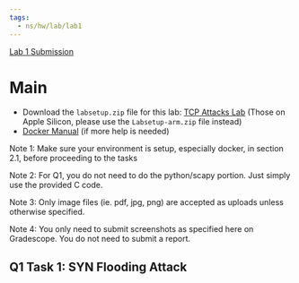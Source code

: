 ```yaml
---
tags:
  - ns/hw/lab/lab1
---
```

[Lab 1 Submission](https://www.gradescope.com/courses/968007/assignments/5673663/submissions/new)

# Main

- Download the `labsetup.zip` file for this lab: [TCP Attacks Lab](https://seedsecuritylabs.org/Labs_20.04/Networking/TCP_Attacks/) (Those on Apple Silicon, please use the `Labsetup-arm.zip` file instead)
- [Docker Manual](https://github.com/seed-labs/seed-labs/blob/master/manuals/docker/SEEDManual-Container.md) (if more help is needed)

Note 1: Make sure your environment is setup, especially docker, in section 2.1, before proceeding to the tasks

Note 2: For Q1, you do not need to do the python/scapy portion. Just simply use the provided C code.

Note 3: Only image files (ie. pdf, jpg, png) are accepted as uploads unless otherwise specified.

Note 4: You only need to submit screenshots as specified here on Gradescope. You do not need to submit a report.
## Q1 Task 1: SYN Flooding Attack

